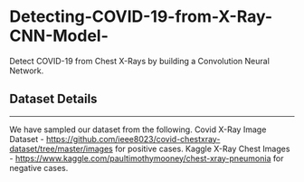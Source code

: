 # Detecting-COVID-19-from-X-Ray-CNN-Model-
Detect COVID-19 from Chest X-Rays by building a Convolution Neural Network. 


## Dataset Details
-------------------------
We have sampled our dataset from the following.
Covid X-Ray Image Dataset - https://github.com/ieee8023/covid-chestxray-dataset/tree/master/images   for positive cases.
Kaggle X-Ray Chest Images - https://www.kaggle.com/paultimothymooney/chest-xray-pneumonia    for negative cases.
